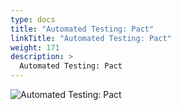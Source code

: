 ```yaml
---
type: docs
title: "Automated Testing: Pact"
linkTitle: "Automated Testing: Pact"
weight: 171
description: >
  Automated Testing: Pact
---
```


![Automated Testing: Pact](/images/bootcamp-slides/microservices-bootcamp/Slide171.PNG)
